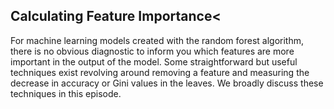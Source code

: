 ## Calculating Feature Importance<

For machine learning models created with the random forest algorithm,  there is no obvious diagnostic to inform you which features are more important in the output of the model.  Some straightforward but useful techniques exist revolving around removing a feature and measuring the decrease in accuracy or Gini values in the leaves.  We broadly discuss these techniques in this episode.
